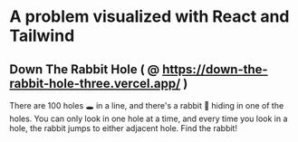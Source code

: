 # A problem visualized with React and Tailwind

## Down The Rabbit Hole ( @ https://down-the-rabbit-hole-three.vercel.app/ )

There are 100 holes 🕳️ in a line, and there's a rabbit 🐰 hiding in one of the holes. You can only look in one hole at a time, and every time you look in a hole, the rabbit jumps to either adjacent hole. Find the rabbit!
